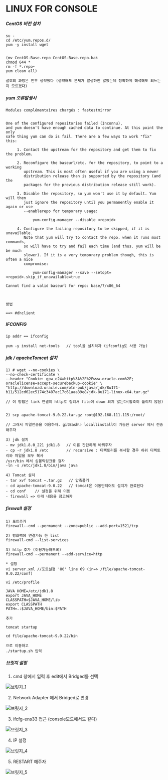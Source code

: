 # LINUX FOR CONSOLE



##### CentOS 버전 설치

```
su -
cd /etc/yum.repos.d/
yum -y install wget 


(mv CentOS-Base.repo CentOS-Base.repo.bak
chmod 644 *
rm -f *.repo~
yum clean all)

괄호의 과정은 전부 생략했다 (생략해도 문제가 발생하진 않았는데 정확하게 해석해도 되느는지 모르겠다)

```



##### yum 오류발생시

```
Modules complémentaires chargés : fastestmirror


One of the configured repositories failed (Inconnu),
and yum doesn't have enough cached data to continue. At this point the only
safe thing yum can do is fail. There are a few ways to work "fix" this:

     1. Contact the upstream for the repository and get them to fix the problem.

     2. Reconfigure the baseurl/etc. for the repository, to point to a working
        upstream. This is most often useful if you are using a newer
        distribution release than is supported by the repository (and the
        packages for the previous distribution release still work).

     3. Disable the repository, so yum won't use it by default. Yum will then
        just ignore the repository until you permanently enable it again or use
        --enablerepo for temporary usage:

            yum-config-manager --disable <repoid>

     4. Configure the failing repository to be skipped, if it is unavailable.
        Note that yum will try to contact the repo. when it runs most commands,
        so will have to try and fail each time (and thus. yum will be be much
        slower). If it is a very temporary problem though, this is often a nice
        compromise:

            yum-config-manager --save --setopt=<repoid>.skip_if_unavailable=true

Cannot find a valid baseurl for repo: base/7/x86_64



방법

==> #dhclient
```



##### IFCONFIG

```
ip addr == ifconfig

yum -y install net-tools   // tool을 설치하자 (ifconfig도 사용 가능)
```



##### jdk / apacheTomcat 설치

```
1) # wget --no-cookies \
--no-check-certificate \
--header "Cookie: gpw_e24=http%3A%2F%2Fwww.oracle.com%2F; oraclelicense=accept-securebackup-cookie" \
"http://download.oracle.com/otn-pub/java/jdk/8u171-b11/512cd62ec5174c3487ac17c61aaa89e8/jdk-8u171-linux-x64.tar.gz"

// 이 방법은 link 연결이 http로 걸려서 file이 down 되지 않는다(압축이 풀리지 않음)


2) scp apache-tomcat-9.0.22.tar.gz root@192.168.111.115:/root/

// 그래서 파일전송을 이용하자. gitBash나 locallinstall이 가능한 server 에서 전송해주자

3) jdk 설치
- mv jdk1.8.0_221 jdk1.8   // 이름 간단하게 바꿔주자
- cp -r jdk1.8 /etc        // recursive : 디렉토리를 복사할 경우 하위 디렉토리와 파일을 모두 복사
/usr/bin 에서 심볼릭링크를 걸자
-ln -s /etc/jdk1.8/bin/java java

4) Tomcat 설치
- tar xvf tomcat ~.tar.gz   // 압축풀기
- cd apache-tomcat-9.0.22   // tomcat은 이동만되어도 설치가 완료된다
- cd conf    // 설정을 위해 이동
- firewall => 아래 내용을 참고하자

```



##### firewall 설정

```
1) 포트추가
firewall--cmd --permanent --zone=public --add-port=1521/tcp

2) 방화벽에 연결가능 한 list
firewall-cmd --list-services

3) http 추가 (이용가능하도록)
firewall-cmd --permanent --add-service=http

* 설정
vi server.xml //포트설정 '80' line 69 (in=> /file/apache-tomcat-9.0.22/conf)

vi /etc/profile

JAVA_HOME=/etc/jdk1.8
export JAVA_HOME
CLASSPATH=$JAVA_HOME/lib
export CLASSPATH
PATH=.:$JAVA_HOME/bin:$PATH

추가

tomcat startup

cd file/apache-tomcat-9.0.22/bin

으로 이동하고
./startup.sh 입력
```



##### 브릿지 설정

1) cmd 창에서 입력 후 edit에서 Bridged를 선택

![브릿지_1](https://user-images.githubusercontent.com/49560745/62188211-ad015700-b3a6-11e9-8213-a31d9744b4ba.jpg)



2) Network Adapter 에서 Bridged로 변경

![브릿지_2](https://user-images.githubusercontent.com/49560745/62188251-c4404480-b3a6-11e9-91ec-1b829584285b.jpg)



3) ifcfg-ens33 접근 (console모드에서도 같다)

![브릿지_3](https://user-images.githubusercontent.com/49560745/62188262-cbffe900-b3a6-11e9-9505-3aee939509a0.jpg)




4) IP 설정

![브릿지_4](https://user-images.githubusercontent.com/49560745/62188266-cd311600-b3a6-11e9-908c-c277179ae042.jpg)



5) RESTART 해주자

![브릿지_5](https://user-images.githubusercontent.com/49560745/62188269-ce624300-b3a6-11e9-9b76-60516308b7a6.jpg)

```

```

